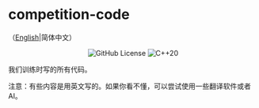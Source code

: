 # competition-code

（[English](README.md)|简体中文）

<div align="center">
  
![GitHub License](https://img.shields.io/github/license/mini-soda-uwisc/competition-code)
![C++20](https://img.shields.io/badge/C++-20-blue)


</div>

我们训练时写的所有代码。

注意：有些内容是用英文写的。如果你看不懂，可以尝试使用一些翻译软件或者AI。
